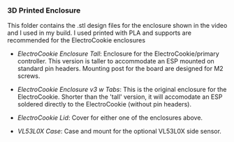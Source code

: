 ### 3D Printed Enclosure
This folder contains the .stl design files for the enclosure shown in the video and I used in my build.  I used printed with PLA and supports are recommended for the ElectroCookie enclosures

- _ElectroCookie Enclosure Tall_: Enclosure for the ElectroCookie/primary controller.  This version is taller to accommodate an ESP mounted on standard pin headers.  Mounting post for the board are designed for M2 screws.

- _ElectroCookie Enclosure v3 w Tabs_: This is the original enclosure for the ElectroCookie.  Shorter than the 'tall' version, it will accomodate an ESP soldered directly to the ElectroCookie (without pin headers).

- _ElectroCookie Lid_: Cover for either one of the enclosures above.

- _VL53L0X Case_: Case and mount for the optional VL53L0X side sensor.

